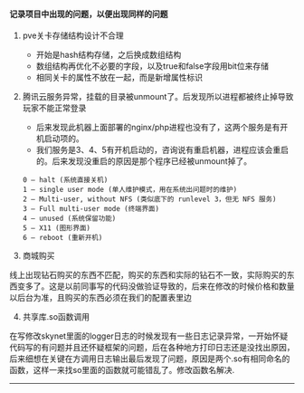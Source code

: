 
#### 记录项目中出现的问题，以便出现同样的问题

1. pve关卡存储结构设计不合理
    - 开始是hash结构存储，之后换成数组结构
    - 数组结构再优化不必要的字段，以及true和false字段用bit位来存储
    - 相同关卡的属性不放在一起，而是新增属性标识

2. 腾讯云服务异常，挂载的目录被unmount了。后发现所以进程都被终止掉导致玩家不能正常登录
    - 后来发现此机器上面部署的nginx/php进程也没有了，这两个服务是有开机启动项的。
    - 我们服务是3、4、5有开机启动的，咨询说有重启机器，进程应该会重启的。后来发现没重启的原因是那个程序已经被unmount掉了。
    ```
    0 – halt (系统直接关机)
    1 – single user mode (单人维护模式，用在系统出问题时的维护)
    2 – Multi-user, without NFS (类似底下的 runlevel 3，但无 NFS 服务)
    3 – Full multi-user mode (终端界面)
    4 – unused (系统保留功能)
    5 – X11 (图形界面)
    6 – reboot (重新开机)
    ```

3. 商城购买

线上出现钻石购买的东西不匹配，购买的东西和实际的钻石不一致，实际购买的东西变多了。这是以前同事写的代码没做验证导致的，后来在修改的时候价格和数量以后台为准，且购买的东西必须在我们的配置表里边

4. 共享库.so函数调用

在写修改skynet里面的logger日志的时候发现有一些日志记录异常，一开始怀疑代码写的有问题并且还怀疑框架的问题，后在各种地方打印日志还是没找出原因，后来细想在关键在方调用日志输出最后发现了问题，原因是两个.so有相同命名的函数，这样一来找so里面的函数就可能错乱了。修改函数名解决.


--------------------------------------------------------------